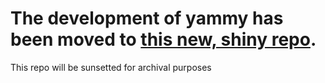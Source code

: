 # The development of yammy has been moved to [this new, shiny repo](https://github.com/cfanoulis/yammy).

This repo will be sunsetted for archival purposes
